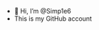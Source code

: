 - 👋 Hi, I’m @Simp1e6
- This is my GitHub account


<!---
Simp1e6/Simp1e6 is a ✨ special ✨ repository because its `README.md` (this file) appears on your GitHub profile.
You can click the Preview link to take a look at your changes.
--->
